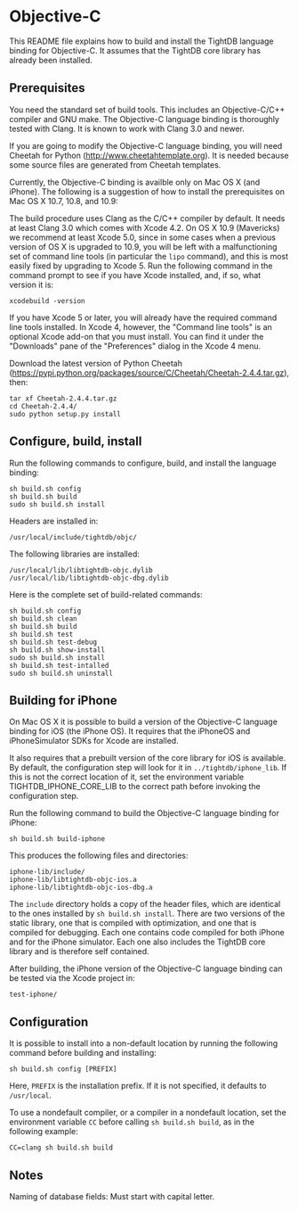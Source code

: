 Objective-C
===========

This README file explains how to build and install the TightDB
language binding for Objective-C. It assumes that the TightDB core
library has already been installed.


Prerequisites
-------------

You need the standard set of build tools. This includes an
Objective-C/C++ compiler and GNU make. The Objective-C language
binding is thoroughly tested with Clang. It is known to work with
Clang 3.0 and newer.

If you are going to modify the Objective-C language binding, you will
need Cheetah for Python (http://www.cheetahtemplate.org). It is needed
because some source files are generated from Cheetah templates.

Currently, the Objective-C binding is availble only on Mac OS X (and
iPhone). The following is a suggestion of how to install the
prerequisites on Mac OS X 10.7, 10.8, and 10.9:

The build procedure uses Clang as the C/C++ compiler by default. It
needs at least Clang 3.0 which comes with Xcode 4.2. On OS X 10.9
(Mavericks) we recommend at least Xcode 5.0, since in some cases when
a previous version of OS X is upgraded to 10.9, you will be left with
a malfunctioning set of command line tools (in particular the `lipo`
command), and this is most easily fixed by upgrading to Xcode 5. Run
the following command in the command prompt to see if you have Xcode
installed, and, if so, what version it is:

    xcodebuild -version

If you have Xcode 5 or later, you will already have the required
command line tools installed. In Xcode 4, however, the "Command line
tools" is an optional Xcode add-on that you must install. You can find
it under the "Downloads" pane of the "Preferences" dialog in the Xcode
4 menu.

Download the latest version of Python Cheetah
(https://pypi.python.org/packages/source/C/Cheetah/Cheetah-2.4.4.tar.gz),
then:

    tar xf Cheetah-2.4.4.tar.gz
    cd Cheetah-2.4.4/
    sudo python setup.py install



Configure, build, install
-------------------------

Run the following commands to configure, build, and install the
language binding:

    sh build.sh config
    sh build.sh build
    sudo sh build.sh install

Headers are installed in:

    /usr/local/include/tightdb/objc/

The following libraries are installed:

    /usr/local/lib/libtightdb-objc.dylib
    /usr/local/lib/libtightdb-objc-dbg.dylib

Here is the complete set of build-related commands:

    sh build.sh config
    sh build.sh clean
    sh build.sh build
    sh build.sh test
    sh build.sh test-debug
    sh build.sh show-install
    sudo sh build.sh install
    sh build.sh test-intalled
    sudo sh build.sh uninstall



Building for iPhone
-------------------

On Mac OS X it is possible to build a version of the Objective-C
language binding for iOS (the iPhone OS). It requires that the
iPhoneOS and iPhoneSimulator SDKs for Xcode are installed.

It also requires that a prebuilt version of the core library for iOS
is available. By default, the configuration step will look for it in
`../tightdb/iphone_lib`. If this is not the correct location of it,
set the environment variable TIGHTDB_IPHONE_CORE_LIB to the correct
path before invoking the configuration step.

Run the following command to build the Objective-C language binding
for iPhone:

    sh build.sh build-iphone

This produces the following files and directories:

    iphone-lib/include/
    iphone-lib/libtightdb-objc-ios.a
    iphone-lib/libtightdb-objc-ios-dbg.a

The `include` directory holds a copy of the header files, which are
identical to the ones installed by `sh build.sh install`. There are
two versions of the static library, one that is compiled with
optimization, and one that is compiled for debugging. Each one
contains code compiled for both iPhone and for the iPhone
simulator. Each one also includes the TightDB core library and is
therefore self contained.

After building, the iPhone version of the Objective-C language binding
can be tested via the Xcode project in:

    test-iphone/



Configuration
-------------

It is possible to install into a non-default location by running the
following command before building and installing:

    sh build.sh config [PREFIX]

Here, `PREFIX` is the installation prefix. If it is not specified, it
defaults to `/usr/local`.

To use a nondefault compiler, or a compiler in a nondefault location,
set the environment variable `CC` before calling `sh build.sh build`,
as in the following example:

    CC=clang sh build.sh build



Notes
-----

Naming of database fields: Must start with capital letter.
